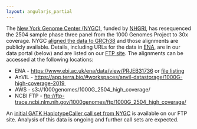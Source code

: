 ```yaml
---
layout: angularjs_partial
---
```


The [New York Genome Center (NYGC)](https://www.nygenome.org), funded by [NHGRI](https://www.genome.gov), has resequenced the 2504 sample phase three panel from the 1000 Genomes Project to 30x coverage. NYGC [aligned the data to GRCh38](http://ftp.1000genomes.ebi.ac.uk/vol1/ftp/data_collections/1000G_2504_high_coverage/20190405_NYGC_b38_pipeline_description.pdf) and those alignments are publicly available. Details, including URLs for the data in [ENA](https://www.ebi.ac.uk/ena/data/view/PRJEB31736), are in our data portal (below) and are listed on our [FTP site](http://ftp.1000genomes.ebi.ac.uk/vol1/ftp/data_collections/1000G_2504_high_coverage/1000G_2504_high_coverage.sequence.index). The alignments can be accessed at the following locations:

* ENA - https://www.ebi.ac.uk/ena/data/view/PRJEB31736 or [file listing](http://ftp.1000genomes.ebi.ac.uk/vol1/ftp/data_collections/1000G_2504_high_coverage/1000G_2504_high_coverage.sequence.index)
* AnVIL - https://app.terra.bio/#workspaces/anvil-datastorage/1000G-high-coverage-2019  
* AWS - s3://1000genomes/1000G_2504_high_coverage/
* NCBI FTP - ftp://ftp-trace.ncbi.nlm.nih.gov/1000genomes/ftp/1000G_2504_high_coverage/

An [initial GATK HaplotypeCaller call set from NYGC](http://ftp.1000genomes.ebi.ac.uk/vol1/ftp/data_collections/1000G_2504_high_coverage/working/20190425_NYGC_GATK/) is available on our FTP site. Analysis of this data is ongoing and further call sets are expected.

